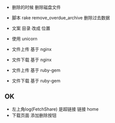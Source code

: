 


+ 删除的时候 删除磁盘文件
+ 脚本 rake remove_overdue_archive 删除过去数据
+ 文案 目录 改成 位置
+ 使用 unicorn

+ 文件上传 基于 nginx
+ 文件下载 基于 nginx

+ 文件上传 基于 ruby-gem
+ 文件下载 基于 ruby-gem

OK
-------------------
+ 左上角log(FetchShare) 是超链接 链接 home
+ 下载页面 添加删除按钮

